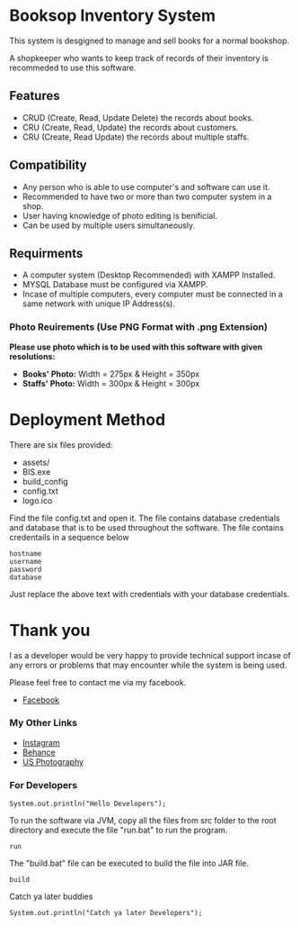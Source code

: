 # Booksop Inventory System
This system is desgigned to manage and sell books for a normal bookshop.

A shopkeeper who wants to keep track of records of their inventory is recommeded to use this software. 

## Features
- CRUD (Create, Read, Update Delete) the records about books.
- CRU (Create, Read, Update) the records about customers.
- CRU (Create, Read Update) the records about multiple staffs.

## Compatibility
- Any person who is able to use computer's and software can use it.
- Recommended to have two or more than two computer system in a shop.
- User having knowledge of photo editing is benificial.
- Can be used by multiple users simultaneously.

## Requirments
- A computer system (Desktop Recommended) with XAMPP Installed.
- MYSQL Database must be configured via XAMPP.
- Incase of multiple computers, every computer must be connected in a same network with unique IP Address(s).

### Photo Reuirements (Use PNG Format with .png Extension)
**Please use photo which is to be used with this software with given resolutions:**

- **Books' Photo:** Width = 275px & Height = 350px
- **Staffs' Photo:** Width = 300px & Height = 300px



 # Deployment Method
There are six files provided: 
- assets/
- BIS.exe
- build_config
- config.txt
- logo.ico

Find the file config.txt and open it. The file contains database credentials and database that is to be used throughout the software. The file contains credentails in a sequence below
    
    hostname
    username
    password
    database

Just replace the above text with credentials with your database credentials.


# Thank you
I as a developer would be very happy to provide technical support incase of any errors or problems that may encounter while the system is being used.

Please feel free to contact me via my facebook.

- [Facebook](https://www.facebook.com/shrestha.umang.9)
 
 ### My Other Links
 - [Instagram](https://www.instagram.com/umang_stha_v2.0/)
 - [Behance](https://www.behance.net/umangsthav2)
 - [US Photography](https://umangsthav2.github.io/US_Photography_Portfolio/)



 ### For Developers
    System.out.println("Hello Developers");

 To run the software via JVM, copy all the files from src folder to the root directory and execute the file "run.bat" to run the program.

    run
 
 The "build.bat" file can be executed to build the file into JAR file.

    build

Catch ya later buddies

    System.out.println("Catch ya later Developers");
